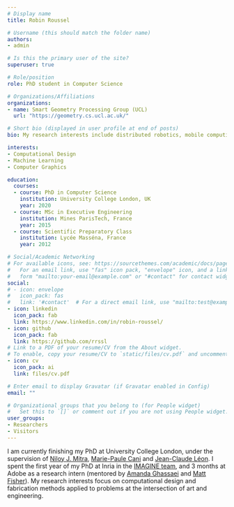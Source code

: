 ```yaml
---
# Display name
title: Robin Roussel

# Username (this should match the folder name)
authors:
- admin

# Is this the primary user of the site?
superuser: true

# Role/position
role: PhD student in Computer Science

# Organizations/Affiliations
organizations:
- name: Smart Geometry Processing Group (UCL)
  url: "https://geometry.cs.ucl.ac.uk/"

# Short bio (displayed in user profile at end of posts)
bio: My research interests include distributed robotics, mobile computing and programmable matter.

interests:
- Computational Design
- Machine Learning
- Computer Graphics

education:
  courses:
  - course: PhD in Computer Science
    institution: University College London, UK
    year: 2020
  - course: MSc in Executive Engineering
    institution: Mines ParisTech, France
    year: 2015
  - course: Scientific Preparatory Class
    institution: Lycée Masséna, France
    year: 2012

# Social/Academic Networking
# For available icons, see: https://sourcethemes.com/academic/docs/page-builder/#icons
#   For an email link, use "fas" icon pack, "envelope" icon, and a link in the
#   form "mailto:your-email@example.com" or "#contact" for contact widget.
social:
# - icon: envelope
#   icon_pack: fas
#   link: '#contact'  # For a direct email link, use "mailto:test@example.org".
- icon: linkedin
  icon_pack: fab
  link: https://www.linkedin.com/in/robin-roussel/
- icon: github
  icon_pack: fab
  link: https://github.com/rrssl
# Link to a PDF of your resume/CV from the About widget.
# To enable, copy your resume/CV to `static/files/cv.pdf` and uncomment the lines below.
- icon: cv
  icon_pack: ai
  link: files/cv.pdf

# Enter email to display Gravatar (if Gravatar enabled in Config)
email: ""

# Organizational groups that you belong to (for People widget)
#   Set this to `[]` or comment out if you are not using People widget.
user_groups:
- Researchers
- Visitors
---
```


I am currently finishing my PhD at University College London, under the supervision of [Niloy J. Mitra](http://www0.cs.ucl.ac.uk/staff/n.mitra/), [Marie-Paule Cani](https://www.lix.polytechnique.fr/geovic/members/marie-paule_cani/) and [Jean-Claude Léon](https://www.researchgate.net/profile/Jean-Claude_Leon). I spent the first year of my PhD at Inria in the [IMAGINE team](https://team.inria.fr/imagine/), and 3 months at Adobe as a research intern (mentored by [Amanda Ghassaei](http://www.amandaghassaei.com/) and [Matt Fisher](https://techmatt.github.io/)). My research interests focus on computational design and fabrication methods applied to problems at the intersection of art and engineering.
